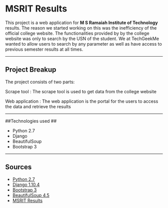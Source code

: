MSRIT Results
===================


This project is a web application for **M S Ramaiah Institute of Technology** results. The reason we started working on this was the inefficiency of the official college website. The functionalities provided by by the college website was only to search by the USN of the student. We at TechGeekMe wanted to allow users to search by any parameter as well as have access to previous semester results at all times.


----------
## Project Breakup ##
The project consists of two parts:

Scrape tool
:  The scrape tool is used to get data from the college website

Web application
:   The web application is the portal for the users to access the data and retrieve the results

---------
##Technologies used ##

 - Python 2.7
 - Django
 - BeautifulSoup
 - Bootstrap 3


----------
Sources
----------
- [Python 2.7][1]
- [Django 1.10.4][2]
- [Bootstrap 3][3]
- [BeautifulSoup 4.5][4]
- [MSRIT Results][5]


[1]: https://www.python.org/downloads/release/python-2713/
[2]: https://github.com/django/django
[3]: http://getbootstrap.com/getting-started/#download
[4]: https://www.crummy.com/software/BeautifulSoup/
[5]: http://exam.msrit.edu/
